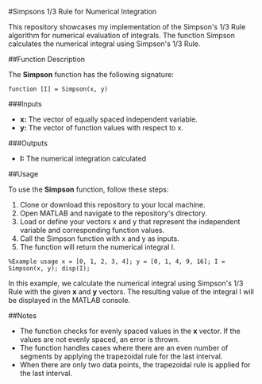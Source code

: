#Simpsons 1/3 Rule for Numerical Integration

This repository showcases my implementation of the Simpson's 1/3 Rule algorithm for numerical evaluation of integrals. The function Simpson calculates the numerical integral using Simpson's 1/3 Rule.

##Function Description

The **Simpson** function has the following signature:

`function [I] = Simpson(x, y)`

###Inputs

- **x:** The vector of equally spaced independent variable.
- **y:** The vector of function values with respect to x.

###Outputs

- **I:** The numerical integration calculated

##Usage

To use the **Simpson** function, follow these steps:

1. Clone or download this repository to your local machine.
2. Open MATLAB and navigate to the repository's directory.
3. Load or define your vectors x and y that represent the independent variable and corresponding function values.
4. Call the Simpson function with x and y as inputs.
5. The function will return the numerical integral I.

`%Example usage
x = [0, 1, 2, 3, 4];
y = [0, 1, 4, 9, 16];
I = Simpson(x, y);
disp(I);`

In this example, we calculate the numerical integral using Simpson's 1/3 Rule with the given **x** and **y** vectors. The resulting value of the integral I will be displayed in the MATLAB console.

##Notes

- The function checks for evenly spaced values in the **x** vector. If the values are not evenly spaced, an error is thrown.
- The function handles cases where there are an even number of segments by applying the trapezoidal rule for the last interval.
- When there are only two data points, the trapezoidal rule is applied for the last interval.
